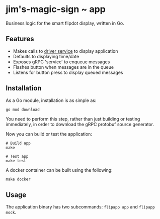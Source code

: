 # jim's-magic-sign ~ app

Business logic for the smart flipdot display, written in Go.

## Features

- Makes calls to [driver service](../driver) to display application
- Defaults to displaying time/date
- Exposes gRPC 'service' to enqueue messages
- Flashes button when messages are in the queue
- Listens for button press to display queued messages

## Installation

As a Go module, installation is as simple as:

```bash
go mod download
```

You need to perform this step, rather than just building or testing immediately, in order to download the gRPC protobuf source generator.

Now you can build or test the application:

```
# Build app
make

# Test app
make test
```

A docker container can be built using the following:
```
make docker
```

## Usage

The application binary has two subcommands: `flipapp app` and `flipapp mock`.